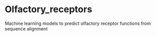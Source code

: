 # Olfactory_receptors
Machine learning models to predict olfactory receptor functions from sequence alignment
